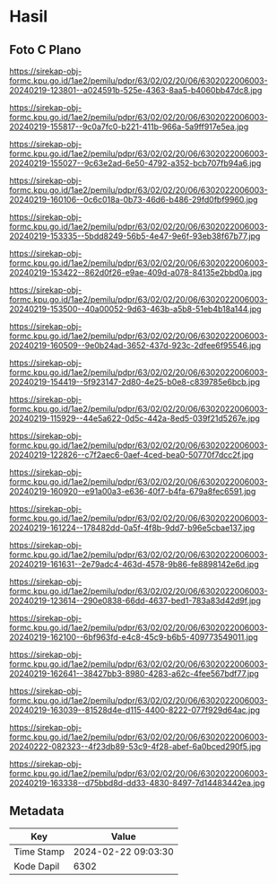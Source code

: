 # Hasil

## Foto C Plano

https://sirekap-obj-formc.kpu.go.id/1ae2/pemilu/pdpr/63/02/02/20/06/6302022006003-20240219-123801--a024591b-525e-4363-8aa5-b4060bb47dc8.jpg

https://sirekap-obj-formc.kpu.go.id/1ae2/pemilu/pdpr/63/02/02/20/06/6302022006003-20240219-155817--9c0a7fc0-b221-411b-966a-5a9ff917e5ea.jpg

https://sirekap-obj-formc.kpu.go.id/1ae2/pemilu/pdpr/63/02/02/20/06/6302022006003-20240219-155027--9c63e2ad-6e50-4792-a352-bcb707fb94a6.jpg

https://sirekap-obj-formc.kpu.go.id/1ae2/pemilu/pdpr/63/02/02/20/06/6302022006003-20240219-160106--0c6c018a-0b73-46d6-b486-29fd0fbf9960.jpg

https://sirekap-obj-formc.kpu.go.id/1ae2/pemilu/pdpr/63/02/02/20/06/6302022006003-20240219-153335--5bdd8249-56b5-4e47-9e6f-93eb38f67b77.jpg

https://sirekap-obj-formc.kpu.go.id/1ae2/pemilu/pdpr/63/02/02/20/06/6302022006003-20240219-153422--862d0f26-e9ae-409d-a078-84135e2bbd0a.jpg

https://sirekap-obj-formc.kpu.go.id/1ae2/pemilu/pdpr/63/02/02/20/06/6302022006003-20240219-153500--40a00052-9d63-463b-a5b8-51eb4b18a144.jpg

https://sirekap-obj-formc.kpu.go.id/1ae2/pemilu/pdpr/63/02/02/20/06/6302022006003-20240219-160509--9e0b24ad-3652-437d-923c-2dfee6f95546.jpg

https://sirekap-obj-formc.kpu.go.id/1ae2/pemilu/pdpr/63/02/02/20/06/6302022006003-20240219-154419--5f923147-2d80-4e25-b0e8-c839785e6bcb.jpg

https://sirekap-obj-formc.kpu.go.id/1ae2/pemilu/pdpr/63/02/02/20/06/6302022006003-20240219-115929--44e5a622-0d5c-442a-8ed5-039f21d5267e.jpg

https://sirekap-obj-formc.kpu.go.id/1ae2/pemilu/pdpr/63/02/02/20/06/6302022006003-20240219-122826--c7f2aec6-0aef-4ced-bea0-50770f7dcc2f.jpg

https://sirekap-obj-formc.kpu.go.id/1ae2/pemilu/pdpr/63/02/02/20/06/6302022006003-20240219-160920--e91a00a3-e636-40f7-b4fa-679a8fec6591.jpg

https://sirekap-obj-formc.kpu.go.id/1ae2/pemilu/pdpr/63/02/02/20/06/6302022006003-20240219-161224--178482dd-0a5f-4f8b-9dd7-b96e5cbae137.jpg

https://sirekap-obj-formc.kpu.go.id/1ae2/pemilu/pdpr/63/02/02/20/06/6302022006003-20240219-161631--2e79adc4-463d-4578-9b86-fe8898142e6d.jpg

https://sirekap-obj-formc.kpu.go.id/1ae2/pemilu/pdpr/63/02/02/20/06/6302022006003-20240219-123614--290e0838-66dd-4637-bed1-783a83d42d9f.jpg

https://sirekap-obj-formc.kpu.go.id/1ae2/pemilu/pdpr/63/02/02/20/06/6302022006003-20240219-162100--6bf963fd-e4c8-45c9-b6b5-409773549011.jpg

https://sirekap-obj-formc.kpu.go.id/1ae2/pemilu/pdpr/63/02/02/20/06/6302022006003-20240219-162641--38427bb3-8980-4283-a62c-4fee567bdf77.jpg

https://sirekap-obj-formc.kpu.go.id/1ae2/pemilu/pdpr/63/02/02/20/06/6302022006003-20240219-163039--81528d4e-d115-4400-8222-077f929d64ac.jpg

https://sirekap-obj-formc.kpu.go.id/1ae2/pemilu/pdpr/63/02/02/20/06/6302022006003-20240222-082323--4f23db89-53c9-4f28-abef-6a0bced290f5.jpg

https://sirekap-obj-formc.kpu.go.id/1ae2/pemilu/pdpr/63/02/02/20/06/6302022006003-20240219-163338--d75bbd8d-dd33-4830-8497-7d14483442ea.jpg


## Metadata

| Key        | Value               |
| ---------- | ------------------- |
| Time Stamp | 2024-02-22 09:03:30 |
| Kode Dapil | 6302                |



